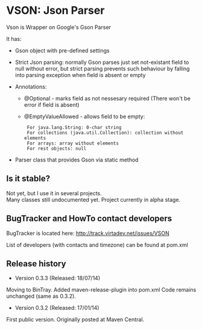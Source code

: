 # VSON: Json Parser

Vson is Wrapper on Google's Gson Parser

It has: 

+ Gson object with pre-defined settings

+ Strict Json parsing: normally Gson parses just set not-existant field to null without error, but strict parsing prevents such behaviour by falling into parsing exception when field is absent or empty
 
+ Annotations:
 
     + @Optional - marks field as not nessesary required (There won't be error if field is absent) 
     + @EmptyValueAllowed - allows field to be empty:
   
            For java.lang.String: 0-char string
            For collections (java.util.Collection): collection without elements
            For arrays: array without elements
            For rest objects: null

+ Parser class that provides Gson via static method
 
## Is it stable?
 
 Not yet, but I use it in several projects.   
 Many classes still undocumented yet.
 Project currently in alpha stage. 
 
## BugTracker and HowTo contact developers

 BugTracker is located here: http://track.virtadev.net/issues/VSON
 
 List of developers (with contacts and timezone) can be found at pom.xml
 
 
## Release history
 + Version 0.3.3 (Released: 18/07/14)
 
 Moving to BinTray. Added maven-release-plugin into pom.xml
 Code remains unchanged (same as 0.3.2).   
 
 + Version 0.3.2 (Released: 17/01/14)
 
 First public version. Originally posted at Maven Central. 